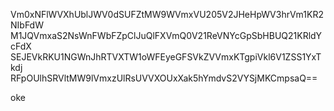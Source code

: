Vm0xNFlWVXhUblJWV0dSUFZtMW9WVmxVU205V2JHeHpWV3hrVm1KR2NIbFdW
M1JQVmxaS2NsWnFWbFZpClJuQlFXVmQ0V21ReVNYcGpSbHBUQ21KRldYcFdX
SEJEVkRKU1NGWnJhRTVXTW1oWFEyeGFSVkZVVmxKTgpiVkl6V1ZSS1YxTkdj
RFpOUlhSRVltMW9lVmxzUlRsUVVXOUxXak5hYmdvS2VYSjMKCmpsaQ==

oke